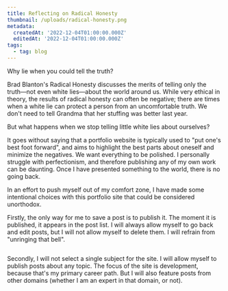 ```yaml
---
title: Reflecting on Radical Honesty
thumbnail: /uploads/radical-honesty.png
metadata:
  createdAt: '2022-12-04T01:00:00.000Z'
  editedAt: '2022-12-04T01:00:00.000Z'
tags:
  - tag: blog
---
```


Why lie when you could tell the truth?

Brad Blanton's Radical Honesty discusses the merits of telling only the truth⁠—not even white lies⁠—about the world around us. While very ethical in theory, the results of radical honesty can often be negative; there are times when a white lie can protect a person from an uncomfortable truth. We don't need to tell Grandma that her stuffing was better last year.

But what happens when we stop telling little white lies about ourselves?&#x20;

It goes without saying that a portfolio website is typically used to "put one's best foot forward", and aims to highlight the best parts about oneself and minimize the negatives. We want everything to be polished. I personally struggle with perfectionism, and therefore publishing any of my own work can be daunting. Once I have presented something to the world, there is no going back.

In an effort to push myself out of my comfort zone, I have made some intentional choices with this portfolio site that could be considered unorthodox.

Firstly, the only way for me to save a post is to publish it. The moment it is published, it appears in the post list. I will always allow myself to go back and edit posts, but I will not allow myself to delete them. I will refrain from "unringing that bell".

<image url="/uploads/radical-honesty.png" caption="" />

Secondly, I will not select a single subject for the site. I will allow myself to publish posts about any topic. The focus of the site is development, because that's my primary career path. But I will also feature posts from other domains⁠ (whether  I am an expert in that domain, or not).


